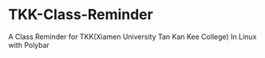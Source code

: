 # TKK-Class-Reminder
 A Class Reminder for TKK(Xiamen University Tan Kan Kee College) In Linux with Polybar
